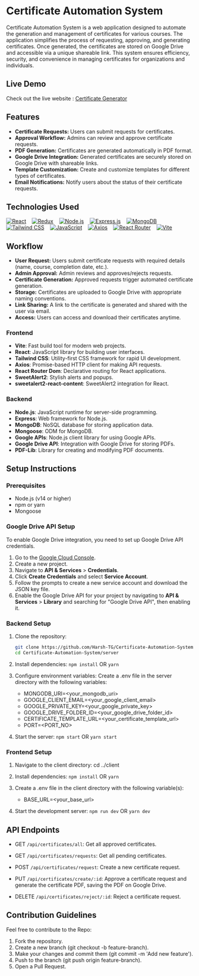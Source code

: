# Certificate Automation System

Certificate Automation System is a web application designed to automate the generation and management of certificates for various courses. The application simplifies the process of requesting, approving, and generating certificates. Once generated, the certificates are stored on Google Drive and accessible via a unique shareable link. This system ensures efficiency, security, and convenience in managing certificates for organizations and individuals.

## Live Demo

Check out the live website : [Certificate Generator](https://certificate-generator1.netlify.app)

## Features

- **Certificate Requests:** Users can submit requests for certificates.
- **Approval Workflow:** Admins can review and approve certificate requests.
- **PDF Generation:** Certificates are generated automatically in PDF format.
- **Google Drive Integration:** Generated certificates are securely stored on Google Drive with shareable links.
- **Template Customization:** Create and customize templates for different types of certificates.
- **Email Notifications:** Notify users about the status of their certificate requests.


## Technologies Used

[![React](https://img.shields.io/badge/React-20232A?logo=react&logoColor=61DAFB)](#) &nbsp;&nbsp; 
[![Redux](https://img.shields.io/badge/Redux-593D88?logo=redux&logoColor=white)](#) &nbsp;&nbsp; 
[![Node.js](https://img.shields.io/badge/Node%20js-339933?logo=nodedotjs&logoColor=white)](#) &nbsp;&nbsp; 
[![Express.js](https://img.shields.io/badge/Express%20js-000000?logo=express&logoColor=white)](#) &nbsp;&nbsp; 
[![MongoDB](https://img.shields.io/badge/MongoDB-4EA94B?logo=mongodb&logoColor=white)](#) &nbsp;&nbsp; 
[![Tailwind CSS](https://img.shields.io/badge/Tailwind_CSS-38B2AC?logo=tailwind-css&logoColor=white)](#) &nbsp;&nbsp; 
[![JavaScript](https://img.shields.io/badge/JavaScript-323330?logo=javascript&logoColor=F7DF1E)](#) &nbsp;&nbsp; 
[![Axios](https://img.shields.io/badge/axios-671ddf?&logo=axios&logoColor=white)](#) &nbsp;&nbsp; 
[![React Router](https://img.shields.io/badge/React_Router-CA4245?logo=react-router&logoColor=white)](#) &nbsp;&nbsp; 
[![Vite](https://img.shields.io/badge/Vite-B73BFE?logo=vite&logoColor=FFD62E)](#)

## Workflow
- **User Request:** Users submit certificate requests with required details (name, course, completion date, etc.).
- **Admin Approval:** Admin reviews and approves/rejects requests.
- **Certificate Generation:** Approved requests trigger automated certificate generation.
- **Storage:** Certificates are uploaded to Google Drive with appropriate naming conventions.
- **Link Sharing:** A link to the certificate is generated and shared with the user via email.
- **Access:** Users can access and download their certificates anytime.

### Frontend

- **Vite**: Fast build tool for modern web projects.
- **React**: JavaScript library for building user interfaces.
- **Tailwind CSS**: Utility-first CSS framework for rapid UI development.
- **Axios**: Promise-based HTTP client for making API requests.
- **React Router Dom**: Declarative routing for React applications.
- **SweetAlert2**: Stylish alerts and popups.
- **sweetalert2-react-content**: SweetAlert2 integration for React.

### Backend

- **Node.js**: JavaScript runtime for server-side programming.
- **Express**: Web framework for Node.js.
- **MongoDB**: NoSQL database for storing application data.
- **Mongoose**: ODM for MongoDB.
- **Google APIs**: Node.js client library for using Google APIs.
- **Google Drive API**: Integration with Google Drive for storing PDFs.
- **PDF-Lib**: Library for creating and modifying PDF documents.

## Setup Instructions

### Prerequisites

- Node.js (v14 or higher)
- npm or yarn
- Mongoose

### Google Drive API Setup

To enable Google Drive integration, you need to set up Google Drive API credentials.

1. Go to the [Google Cloud Console](https://console.cloud.google.com/).
2. Create a new project.
3. Navigate to **API & Services** > **Credentials**.
4. Click **Create Credentials** and select **Service Account**.
5. Follow the prompts to create a new service account and download the JSON key file.
6. Enable the Google Drive API for your project by navigating to **API & Services** > **Library** and searching for "Google Drive API", then enabling it.

### Backend Setup

1. Clone the repository:

   ```bash
   git clone https://github.com/Harsh-TG/Certificate-Automation-System.git
   cd Certificate-Automation-System/server

2. Install dependencies:
```npm install```
OR
```yarn```

3. Configure environment variables: Create a .env file in the server directory with the following variables:

   - MONGODB_URI=<your_mongodb_uri>
   - GOOGLE_CLIENT_EMAIL=<your_google_client_email>
   - GOOGLE_PRIVATE_KEY=<your_google_private_key>
   - GOOGLE_DRIVE_FOLDER_ID=<your_google_drive_folder_id>
   - CERTIFICATE_TEMPLATE_URL=<your_certificate_template_url>
   - PORT=<PORT_NO>

4. Start the server:
```npm start```
OR
```yarn start```

### Frontend Setup

1. Navigate to the client directory:
cd ../client

2. Install dependencies:
```npm install```
OR
```yarn```

3. Create a .env file in the client directory with the following variable(s):

   - BASE_URL=<your_base_url>

4. Start the development server:
```npm run dev```
OR
```yarn dev```

## API Endpoints

- GET `/api/certificates/all`: Get all approved certificates.

- GET `/api/certificates/requests`: Get all pending certificates.

- POST `/api/certificates/request`: Create a new certificate request.

- PUT `/api/certificates/create/:id`: Approve a certificate request and generate the certificate PDF, saving the PDF on Google Drive.

- DELETE `/api/certificates/reject/:id`: Reject a certificate request.

## Contribution Guidelines

Feel free to contribute to the Repo:

1. Fork the repository.
2. Create a new branch (git checkout -b feature-branch).
3. Make your changes and commit them (git commit -m 'Add new feature').
4. Push to the branch (git push origin feature-branch).
5. Open a Pull Request.
<br/><br/>




